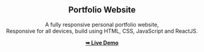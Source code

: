 <div align="center">
  
  <h2 align="center">Portfolio Website</h2>

  A fully responsive personal portfolio website, <br />Responsive for all devices, build using HTML, CSS, JavaScript and ReactJS.

  <a href="https://ap-personal-portfolio-o.netlify.app/" target="_blank"><strong>➥ Live Demo</strong></a>

</div>



